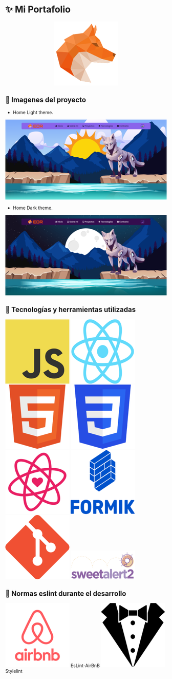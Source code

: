 # ✨ Mi Portafolio

<p align="center">
  <img height="200" width="200" src="./src/img/logo-edr.svg" />
</p>

## 🔶 Imagenes del proyecto

- Home Light theme.

<img src="./img-readme/portfolio-light.png">

- Home Dark theme.

<img src="./img-readme/portfolio-dark.png">

## 🔶 Tecnologías y herramientas utilizadas

<div display="flex" flex-wrap="wrap">
  <label margin="50">
    <img height="200" width="200" src="./img-readme/JavaScript.png" title="JavaScript">
  </label>

  <label margin="50">
    <img height="200" width="200" src="./img-readme/react.png" title="React">
  </label>

  <label margin="50">
    <img height="200" width="200" src="./img-readme/html.png" title="HTML">
  </label>

  <label margin="50">
    <img height="200" width="200" src="./img-readme/css.png" title="CSS">
  </label>

  <label margin="50">
    <img height="200" width="200" src="./img-readme/react-icons.png" title="React-icons">
  </label>

  <label margin="50">
    <img height="200" width="200" src="./img-readme/formik.png" title="Formik">
  </label>

  <label margin="50">
    <img height="200" width="200" src="./img-readme/git.png" title="Git">
  </label>

  <label margin="50">
    <img height="90" width="200" src="./img-readme/sweetAlert2.png" title="SweetAlert2">
  </label>
</div>

## 🔶 Normas eslint durante el desarrollo

<label margin="50">
  <img height="200" width="200" src="./img-readme/eslint-airbnb.png">
  <span align="center">EsLint-AirBnB</span>
</label>

<label margin="50">
  <img height="200" width="200" src="./img-readme/stylelint.png">
  <span align="center">Stylelint</span>
</label>